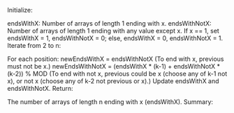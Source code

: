 Initialize:

endsWithX: Number of arrays of length 1 ending with x.
endsWithNotX: Number of arrays of length 1 ending with any value except x.
If x == 1, set endsWithX = 1, endsWithNotX = 0; else, endsWithX = 0, endsWithNotX = 1.
Iterate from 2 to n:

For each position:
newEndsWithX = endsWithNotX
(To end with x, previous must not be x.)
newEndsWithNotX = (endsWithX * (k-1) + endsWithNotX * (k-2)) % MOD
(To end with not x, previous could be x (choose any of k-1 not x), or not x (choose any of k-2 not previous or x).)
Update endsWithX and endsWithNotX.
Return:

The number of arrays of length n ending with x (endsWithX).
Summary: